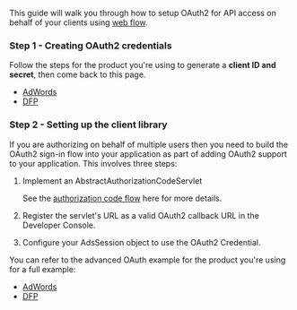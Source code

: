 This guide will walk you through how to setup OAuth2 for API access on behalf of your clients using [web flow](https://developers.google.com/identity/protocols/OAuth2#webserver).

### Step 1 - Creating OAuth2 credentials

Follow the steps for the product you're using to generate a **client ID and secret**, then come back to this page.

* [AdWords](https://developers.google.com/adwords/api/docs/guides/authentication#webapp)
* [DFP](https://developers.google.com/doubleclick-publishers/docs/authentication#webapp)

### Step 2 - Setting up the client library

If you are authorizing on behalf of multiple users then you need to build the OAuth2 sign-in flow into your application as part of adding OAuth2 support to your application. This involves three steps:

1. Implement an AbstractAuthorizationCodeServlet

   See the [authorization code flow](https://developers.google.com/api-client-library/java/google-oauth-java-client/oauth2#authorization_code_flow) here for more details. 

1. Register the servlet's URL as a valid OAuth2 callback URL in the Developer Console.

1. Configure your AdsSession object to use the OAuth2 Credential.

You can refer to the advanced OAuth example for the product you're using for a full example:

* [AdWords](https://github.com/googleads/googleads-java-lib/blob/master/examples/adwords_axis/src/main/java/adwords/axis/auth/AdvancedCreateCredentialFromScratch.java)
* [DFP](https://github.com/googleads/googleads-java-lib/blob/master/examples/dfp_axis/src/main/java/dfp/axis/auth/AdvancedCreateCredentialFromScratch.java)